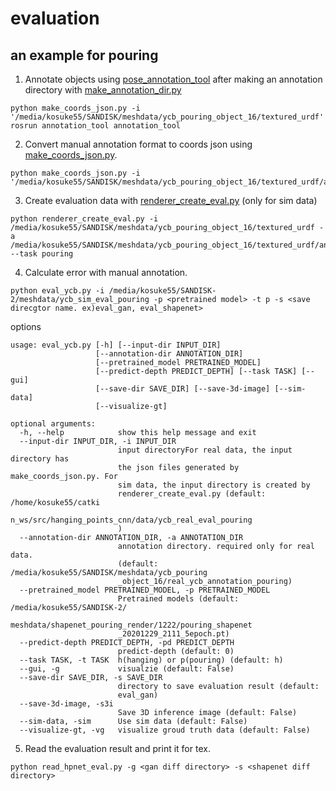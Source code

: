 # evaluation
## an example for pouring

1. Annotate objects using [pose_annotation_tool](https://github.com/kosuke55/pose_annotation_tool) after making an annotation directory with [make_annotation_dir.py](https://github.com/kosuke55/pose_annotation_tool/blob/master/utils/make_annotation_dir.py)

```
python make_coords_json.py -i '/media/kosuke55/SANDISK/meshdata/ycb_pouring_object_16/textured_urdf'
rosrun annotation_tool annotation_tool
```
2. Convert manual annotation format to coords json using [make_coords_json.py](https://github.com/kosuke55/pose_annotation_tool/blob/master/utils/make_coords_json.py).
```
python make_coords_json.py -i '/media/kosuke55/SANDISK/meshdata/ycb_pouring_object_16/textured_urdf/annotation_obj'
```

3. Create evaluation data with [renderer_create_eval.py](hanging_points_cnn/create_datase/renderer_create_eval.py) (only for sim data)
```
python renderer_create_eval.py -i /media/kosuke55/SANDISK/meshdata/ycb_pouring_object_16/textured_urdf -a /media/kosuke55/SANDISK/meshdata/ycb_pouring_object_16/textured_urdf/annotation_obj --task pouring
```

4. Calculate error with manual annotation.
```
python eval_ycb.py -i /media/kosuke55/SANDISK-2/meshdata/ycb_sim_eval_pouring -p <pretrained model> -t p -s <save direcgtor name. ex)eval_gan, eval_shapenet>
```

options
```
usage: eval_ycb.py [-h] [--input-dir INPUT_DIR]
                   [--annotation-dir ANNOTATION_DIR]
                   [--pretrained_model PRETRAINED_MODEL]
                   [--predict-depth PREDICT_DEPTH] [--task TASK] [--gui]
                   [--save-dir SAVE_DIR] [--save-3d-image] [--sim-data]
                   [--visualize-gt]

optional arguments:
  -h, --help            show this help message and exit
  --input-dir INPUT_DIR, -i INPUT_DIR
                        input directoryFor real data, the input directory has
                        the json files generated by make_coords_json.py. For
                        sim data, the input directory is created by
                        renderer_create_eval.py (default: /home/kosuke55/catki
                        n_ws/src/hanging_points_cnn/data/ycb_real_eval_pouring
                        )
  --annotation-dir ANNOTATION_DIR, -a ANNOTATION_DIR
                        annotation directory. required only for real data.
                        (default: /media/kosuke55/SANDISK/meshdata/ycb_pouring
                        _object_16/real_ycb_annotation_pouring)
  --pretrained_model PRETRAINED_MODEL, -p PRETRAINED_MODEL
                        Pretrained models (default: /media/kosuke55/SANDISK-2/
                        meshdata/shapenet_pouring_render/1222/pouring_shapenet
                        _20201229_2111_5epoch.pt)
  --predict-depth PREDICT_DEPTH, -pd PREDICT_DEPTH
                        predict-depth (default: 0)
  --task TASK, -t TASK  h(hanging) or p(pouring) (default: h)
  --gui, -g             visualzie (default: False)
  --save-dir SAVE_DIR, -s SAVE_DIR
                        directory to save evaluation result (default:
                        eval_gan)
  --save-3d-image, -s3i
                        Save 3D inference image (default: False)
  --sim-data, -sim      Use sim data (default: False)
  --visualize-gt, -vg   visualize groud truth data (default: False)
```

5. Read the evaluation result and print it for tex.
```
python read_hpnet_eval.py -g <gan diff directory> -s <shapenet diff directory>
```
